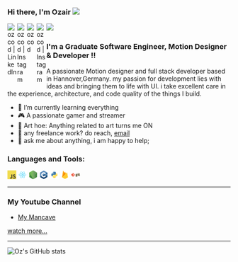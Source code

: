 ### Hi there, I'm Ozair <img src="https://media.giphy.com/media/hvRJCLFzcasrR4ia7z/giphy.gif" width="25">

[<img align="left" alt="ozcod | LinkedIn" width="22px" src="https://cdn.jsdelivr.net/npm/simple-icons@v3/icons/linkedin.svg" />][linkedin]
[<img align="left" alt="ozcod | Instagram" width="22px" src="https://cdn.jsdelivr.net/npm/simple-icons@3.13.0/icons/behance.svg" />][Behance]
[<img align="left" alt="ozcod" width="22px" src="https://cdn.jsdelivr.net/npm/simple-icons@3.13.0/icons/vimeo.svg" />][Vimeo]
[<img align="left" alt="ozcod | Instagram" width="22px" src="https://cdn.jsdelivr.net/npm/simple-icons@v3/icons/instagram.svg" />][instagram]
![](https://visitor-badge.glitch.me/badge?page_id=ozcod.ozcod)
<br />

### I'm a Graduate Software Engineer, Motion Designer & Developer !!

A passionate Motion designer and full stack developer based in Hannover,Germany. my passion for development lies with ideas and bringing them to life with UI. i take excellent care in the experience, architecture, and code quality of the things I build.

- 🌱 I’m currently learning everything 
- 🎮 A passionate gamer and streamer
- 🎨 Art hoe: Anything related to art turns me ON
- 💼 any freelance work? do reach, [email](mailto:ozair.isb@gmail.com)
- 💬 ask me about anything, i am happy to help;

### Languages and Tools: 

<code><img height="20" src="https://raw.githubusercontent.com/github/explore/80688e429a7d4ef2fca1e82350fe8e3517d3494d/topics/javascript/javascript.png"></code>
<code><img height="20" src="https://raw.githubusercontent.com/github/explore/80688e429a7d4ef2fca1e82350fe8e3517d3494d/topics/react/react.png"></code>
<code><img height="20" src="https://raw.githubusercontent.com/github/explore/80688e429a7d4ef2fca1e82350fe8e3517d3494d/topics/nodejs/nodejs.png"></code>
<code><img height="20" src="https://raw.githubusercontent.com/github/explore/80688e429a7d4ef2fca1e82350fe8e3517d3494d/topics/cpp/cpp.png"></code>
<code><img height="20" src="https://raw.githubusercontent.com/github/explore/80688e429a7d4ef2fca1e82350fe8e3517d3494d/topics/python/python.png"></code>
<code><img height="20" src="https://raw.githubusercontent.com/github/explore/80688e429a7d4ef2fca1e82350fe8e3517d3494d/topics/firebase/firebase.png"></code>
<code><img height="20" src="https://raw.githubusercontent.com/github/explore/80688e429a7d4ef2fca1e82350fe8e3517d3494d/topics/git/git.png"></code>

---

### My Youtube Channel

<!-- YOUTUBE:START -->
- [My Mancave](https://youtu.be/vhJuwjaNmUQ)
<!-- YOUTUBE:END -->

 [watch more...](https://www.youtube.com/c/ForsakenPirate)

---

![Oz's GitHub stats](https://github-readme-stats.vercel.app/api?username=ozcod&show_icons=true&theme=radical)


[Behance]: https://www.behance.net/ozartistry
[twitter]: https://twitter.com/forsakenpirate
[youtube]: https://www.youtube.com/c/ForsakenPirate
[instagram]: https://instagram.com/oz_artistry
[linkedin]: https://www.linkedin.com/in/ozairahmad/
[Vimeo]: https://vimeo.com/ozstudiosxyz
